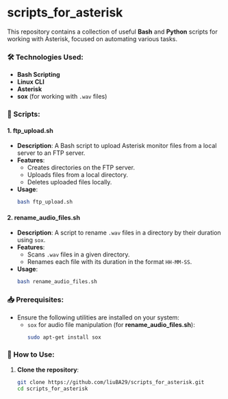 # scripts_for_asterisk

This repository contains a collection of useful **Bash** and **Python** scripts for working with Asterisk, focused on automating various tasks.

### 🛠 Technologies Used:
- **Bash Scripting**
- **Linux CLI**
- **Asterisk**
- **sox** (for working with `.wav` files)

### 📂 Scripts:

#### 1. **ftp_upload.sh**
   - **Description**: A Bash script to upload Asterisk monitor files from a local server to an FTP server.
   - **Features**:
     - Creates directories on the FTP server.
     - Uploads files from a local directory.
     - Deletes uploaded files locally.
   - **Usage**:
     ```bash
     bash ftp_upload.sh
     ```

#### 2. **rename_audio_files.sh**
   - **Description**: A script to rename `.wav` files in a directory by their duration using `sox`.
   - **Features**:
     - Scans `.wav` files in a given directory.
     - Renames each file with its duration in the format `HH-MM-SS`.
   - **Usage**:
     ```bash
     bash rename_audio_files.sh
     ```

### 📥 Prerequisites:
- Ensure the following utilities are installed on your system:
   - `sox` for audio file manipulation (for **rename_audio_files.sh**):
     ```bash
     sudo apt-get install sox
     ```

### 📝 How to Use:

1. **Clone the repository**:
   ```bash
   git clone https://github.com/liuBA29/scripts_for_asterisk.git
   cd scripts_for_asterisk

